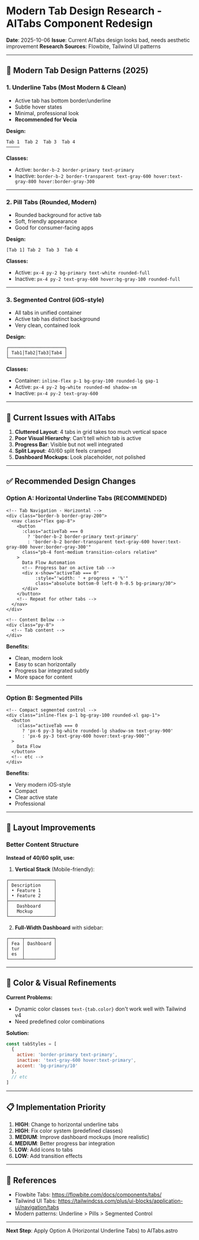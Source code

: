 # Modern Tab Design Research - AITabs Component Redesign

**Date**: 2025-10-06
**Issue**: Current AITabs design looks bad, needs aesthetic improvement
**Research Sources**: Flowbite, Tailwind UI patterns

---

## 🎨 Modern Tab Design Patterns (2025)

### 1. **Underline Tabs** (Most Modern & Clean)
- Active tab has bottom border/underline
- Subtle hover states
- Minimal, professional look
- **Recommended for Vecia**

**Design:**
```
Tab 1  Tab 2  Tab 3  Tab 4
─────
```

**Classes:**
- Active: `border-b-2 border-primary text-primary`
- Inactive: `border-b-2 border-transparent text-gray-600 hover:text-gray-800 hover:border-gray-300`

---

### 2. **Pill Tabs** (Rounded, Modern)
- Rounded background for active tab
- Soft, friendly appearance
- Good for consumer-facing apps

**Design:**
```
[Tab 1] Tab 2  Tab 3  Tab 4
```

**Classes:**
- Active: `px-4 py-2 bg-primary text-white rounded-full`
- Inactive: `px-4 py-2 text-gray-600 hover:bg-gray-100 rounded-full`

---

### 3. **Segmented Control** (iOS-style)
- All tabs in unified container
- Active tab has distinct background
- Very clean, contained look

**Design:**
```
┌─────────────────────┐
│ Tab1│Tab2│Tab3│Tab4 │
└─────────────────────┘
```

**Classes:**
- Container: `inline-flex p-1 bg-gray-100 rounded-lg gap-1`
- Active: `px-4 py-2 bg-white rounded-md shadow-sm`
- Inactive: `px-4 py-2 text-gray-600`

---

## 🚫 Current Issues with AITabs

1. **Cluttered Layout**: 4 tabs in grid takes too much vertical space
2. **Poor Visual Hierarchy**: Can't tell which tab is active
3. **Progress Bar**: Visible but not well integrated
4. **Split Layout**: 40/60 split feels cramped
5. **Dashboard Mockups**: Look placeholder, not polished

---

## ✅ Recommended Design Changes

### Option A: Horizontal Underline Tabs (RECOMMENDED)
```astro
<!-- Tab Navigation - Horizontal -->
<div class="border-b border-gray-200">
  <nav class="flex gap-8">
    <button
      :class="activeTab === 0
        ? 'border-b-2 border-primary text-primary'
        : 'border-b-2 border-transparent text-gray-600 hover:text-gray-800 hover:border-gray-300'"
      class="pb-4 font-medium transition-colors relative"
    >
      Data Flow Automation
      <!-- Progress bar on active tab -->
      <div x-show="activeTab === 0"
           :style="'width: ' + progress + '%'"
           class="absolute bottom-0 left-0 h-0.5 bg-primary/30">
      </div>
    </button>
    <!-- Repeat for other tabs -->
  </nav>
</div>

<!-- Content Below -->
<div class="py-8">
  <!-- Tab content -->
</div>
```

**Benefits:**
- Clean, modern look
- Easy to scan horizontally
- Progress bar integrated subtly
- More space for content

---

### Option B: Segmented Pills
```astro
<!-- Compact segmented control -->
<div class="inline-flex p-1 bg-gray-100 rounded-xl gap-1">
  <button
    :class="activeTab === 0
      ? 'px-6 py-3 bg-white rounded-lg shadow-sm text-gray-900'
      : 'px-6 py-3 text-gray-600 hover:text-gray-900'"
  >
    Data Flow
  </button>
  <!-- etc -->
</div>
```

**Benefits:**
- Very modern iOS-style
- Compact
- Clear active state
- Professional

---

## 🎯 Layout Improvements

### Better Content Structure

**Instead of 40/60 split, use:**

1. **Vertical Stack** (Mobile-friendly):
```
┌─────────────────┐
│ Description     │
│ • Feature 1     │
│ • Feature 2     │
├─────────────────┤
│   Dashboard     │
│   Mockup        │
└─────────────────┘
```

2. **Full-Width Dashboard** with sidebar:
```
┌─────┬───────────┐
│ Fea │ Dashboard │
│ tur │           │
│ es  │           │
└─────┴───────────┘
```

---

## 🎨 Color & Visual Refinements

**Current Problems:**
- Dynamic color classes `text-{tab.color}` don't work well with Tailwind v4
- Need predefined color combinations

**Solution:**
```javascript
const tabStyles = [
  {
    active: 'border-primary text-primary',
    inactive: 'text-gray-600 hover:text-primary',
    accent: 'bg-primary/10'
  },
  // etc
]
```

---

## 📋 Implementation Priority

1. **HIGH**: Change to horizontal underline tabs
2. **HIGH**: Fix color system (predefined classes)
3. **MEDIUM**: Improve dashboard mockups (more realistic)
4. **MEDIUM**: Better progress bar integration
5. **LOW**: Add icons to tabs
6. **LOW**: Add transition effects

---

## 🔗 References

- Flowbite Tabs: https://flowbite.com/docs/components/tabs/
- Tailwind UI Tabs: https://tailwindcss.com/plus/ui-blocks/application-ui/navigation/tabs
- Modern patterns: Underline > Pills > Segmented Control

---

**Next Step**: Apply Option A (Horizontal Underline Tabs) to AITabs.astro
